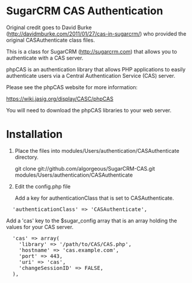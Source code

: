 SugarCRM CAS Authentication
===========================

Original credit goes to David Burke
(http://davidmburke.com/2011/01/27/cas-in-sugarcrm/) who provided the original
CASAuthenticate class files.

This is a class for SugarCRM (http://sugarcrm.com) that allows you to
authenticate with a CAS server.

phpCAS is an authentication library that allows PHP applications to easily
authenticate users via a Central Authentication Service (CAS) server.

Please see the phpCAS website for more information:

https://wiki.jasig.org/display/CASC/phpCAS

You will need to download the phpCAS libraries to your web server.

Installation
============

1. Place the files into modules/Users/authentication/CASAuthenticate directory.

    git clone git://github.com/algorgeous/SugarCRM-CAS.git modules/Users/authentication/CASAuthenticate

2. Edit the config.php file

   Add a key for authenticationClass that is set to CASAuthenticate.

<pre>
  'authenticationClass' => 'CASAuthenticate',
</pre>

Add a 'cas' key to the $sugar_config array that is an array holding the values for
your CAS server.

<pre>
  'cas' => array(
    'library' => '/path/to/CAS/CAS.php',
    'hostname' => 'cas.example.com',
    'port' => 443,
    'uri' => 'cas',
    'changeSessionID' => FALSE,
  ),
</pre>
